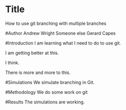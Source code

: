 # Title
How to use git branching with multiple branches

#Author
Andrew Wright
Someone else
Gerard Capes

#Introduction
I am learning what I need to do to use git.

I am getting better at this.

I think.

There is more and more to this.

#Simulations
We simulate branching in Git.

#Methodology
We do some work on git

#Results
The simulations are working.
